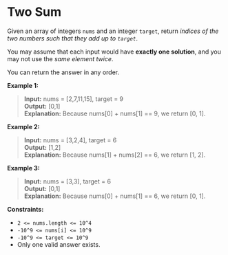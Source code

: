 # Two Sum

Given an array of integers `nums` and an integer `target`, return _indices of the two numbers such that they add up to `target`_.

You may assume that each input would have **exactly one solution**, and you may not use the _same element twice_.

You can return the answer in any order.

**Example 1:**

> **Input:** nums = [2,7,11,15], target = 9  
> **Output:** [0,1]  
> **Explanation:** Because nums[0] + nums[1] == 9, we return [0, 1].

**Example 2:**

> **Input:** nums = [3,2,4], target = 6  
> **Output:** [1,2]  
> **Explanation:** Because nums[1] + nums[2] == 6, we return [1, 2].

**Example 3:**

> **Input:** nums = [3,3], target = 6  
> **Output:** [0,1]  
> **Explanation:** Because nums[0] + nums[1] == 6, we return [0, 1].

**Constraints:**

- `2 <= nums.length <= 10^4`
- `-10^9 <= nums[i] <= 10^9`
- `-10^9 <= target <= 10^9`
- Only one valid answer exists.

